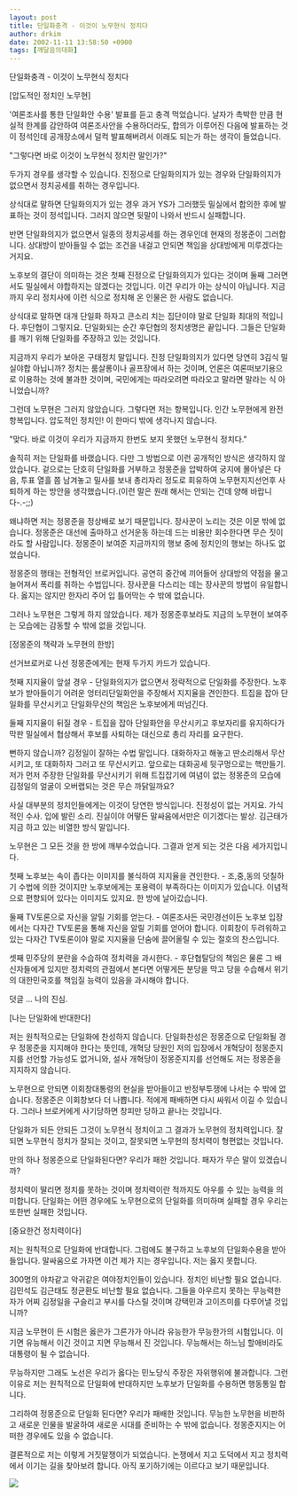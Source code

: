 ```yaml
---
layout: post
title: 단일화충격 - 이것이 노무현식 정치다
author: drkim
date: 2002-11-11 13:58:50 +0900
tags: [깨달음의대화]
---
```

단일화충격 - 이것이 노무현식 정치다
  

  
[압도적인 정치인 노무현]
  
'여론조사를 통한 단일화안 수용' 발표를 듣고 충격 먹었습니다. 날자가 촉박한 만큼 현실적 한계를 감안하여 여론조사안을 수용하더라도, 합의가 이루어진 다음에 발표하는 것이 정석인데 공개장소에서 덜컥 발표해버려서 이래도 되는가 하는 생각이 들었습니다.
  

  
"그렇다면 바로 이것이 노무현식 정치란 말인가?"
  

  
두가지 경우를 생각할 수 있습니다. 진정으로 단일화의지가 있는 경우와 단일화의지가 없으면서 정치공세를 취하는 경우입니다.
  

  
상식대로 말하면 단일화의지가 있는 경우 과거 YS가 그러했듯 밀실에서 합의한 후에 발표하는 것이 정석입니다. 그러지 않으면 뒷말이 나와서 반드시 실패합니다.
  

  
반면 단일화의지가 없으면서 일종의 정치공세를 하는 경우인데 현재의 정몽준이 그러합니다. 상대방이 받아들일 수 없는 조건을 내걸고 안되면 책임을 상대방에게 미루겠다는 거지요.
  

  
노후보의 결단이 의미하는 것은 첫째 진정으로 단일화의지가 있다는 것이며 둘째 그러면서도 밀실에서 야합하지는 않겠다는 것입니다. 이건 우리가 아는 상식이 아닙니다. 지금까지 우리 정치사에 이런 식으로 정치해 온 인물은 한 사람도 없습니다.
  

  
상식대로 말하면 대개 단일화 하자고 큰소리 치는 집단이야 말로 단일화 최대의 적입니다. 후단협이 그렇지요. 단일화되는 순간 후단협의 정치생명은 끝입니다. 그들은 단일화를 깨기 위해 단일화를 주장하고 있는 것입니다.
  

  
지금까지 우리가 보아온 구태정치 말입니다. 진정 단일화의지가 있다면 당연히 3김식 밀실야합 아닙니까? 정치는 룸살롱이나 골프장에서 하는 것이며, 언론은 여론떠보기용으로 이용하는 것에 불과한 것이며, 국민에게는 따라오려면 따라오고 말라면 말라는 식 아니었습니까?
  

  
그런데 노무현은 그러지 않았습니다. 그렇다면 저는 항복입니다. 인간 노무현에게 완전 항복입니다. 압도적인 정치인! 이 한마디 밖에 생각나지 않습니다.
  

  
"맞다. 바로 이것이 우리가 지금까지 한번도 보지 못했던 노무현식 정치다."
  

  
솔직히 저는 단일화를 바랬습니다. 다만 그 방법으로 이런 공개적인 방식은 생각하지 않았습니다. 겉으로는 단호히 단일화를 거부하고 정몽준을 압박하여 궁지에 몰아넣은 다음, 투표 열흘 쯤 남겨놓고 밀사를 보내 총리자리 정도로 회유하여 노무현지지선언후 사퇴하게 하는 방안을 생각했습니다.(이런 말은 원래 해서는 안되는 건데 양해 바랍니다-.-;;)
  

  
왜냐하면 저는 정몽준을 정상배로 보기 때문입니다. 장사꾼이 노리는 것은 이문 밖에 없습니다. 정몽준은 대선에 출마하고 선거운동 하는데 드는 비용만 회수한다면 무슨 짓이라도 할 사람입니다. 정몽준이 보여준 지금까지의 행보 중에 정치인의 행보는 하나도 없었습니다.
  

  
정몽준의 행태는 전형적인 브로커입니다. 공연히 중간에 끼어들어 상대방의 약점을 물고 늘어져서 폭리를 취하는 수법입니다. 장사꾼을 다스리는 데는 장사꾼의 방법이 유일합니다. 옳지는 않지만 한자리 주어 입 틀어막는 수 밖에 없습니다.
  

  
그러나 노무현은 그렇게 하지 않았습니다. 제가 정몽준후보라도 지금의 노무현이 보여주는 모습에는 감동할 수 밖에 없을 것입니다.
  

  

  
[정몽준의 책략과 노무현의 한방]
  
선거브로커로 나선 정몽준에게는 현재 두가지 카드가 있습니다.
  

  
첫째 지지율이 앞설 경우 - 단일화의지가 없으면서 정략적으로 단일화를 주장한다. 노후보가 받아들이기 어려운 엉터리단일화안을 주장해서 지지율을 견인한다. 트집을 잡아 단일화를 무산시키고 단일화무산의 책임은 노후보에게 떠넘긴다.
  

  
둘째 지지율이 뒤질 경우 - 트집을 잡아 단일화안을 무산시키고 후보자리를 유지하다가 막판 밀실에서 협상해서 후보를 사퇴하는 대신으로 총리 자리를 요구한다.
  

  
뻔하지 않습니까? 김정일이 잘하는 수법 말입니다. 대화하자고 해놓고 딴소리해서 무산시키고, 또 대화하자 그러고 또 무산시키고. 앞으로는 대화공세 뒷구멍으로는 핵만들기. 저가 먼저 주장한 단일화를 무산시키기 위해 트집잡기에 여념이 없는 정몽준의 모습에 김정일의 얼굴이 오버랩되는 것은 무슨 까닭일까요?
  

  
사실 대부분의 정치인들에게는 이것이 당연한 방식입니다. 진정성이 없는 거지요. 가식적인 수사. 입에 발린 소리. 진실이야 어떻든 말싸움에서만은 이기겠다는 발상. 김근태가 지금 하고 있는 비열한 방식 말입니다.
  

  
노무현은 그 모든 것을 한 방에 깨부수었습니다. 그결과 얻게 되는 것은 다음 세가지입니다.
  

  
첫째 노후보는 속이 좁다는 이미지를 불식하여 지지율을 견인한다. - 조,중,동의 덧칠하기 수법에 의한 것이지만 노후보에게는 포용력이 부족하다는 이미지가 있습니다. 이념적으로 편향되어 있다는 이미지도 있지요. 한 방에 날아갔습니다.
  

  
둘째 TV토론으로 자신을 알릴 기회를 얻는다. - 여론조사든 국민경선이든 노후보 입장에서는 다자간 TV토론을 통해 자신을 알릴 기회를 얻어야 합니다. 이회창이 두려워하고 있는 다자간 TV토론이야 말로 지지율을 단숨에 끌어올릴 수 있는 절호의 찬스입니다.
  

  
셋째 민주당의 분란을 수습하여 정치력을 과시한다. - 후단협탈당의 책임은 물론 그 배신자들에게 있지만 정치력의 관점에서 본다면 어떻게든 분당을 막고 당을 수습해서 위기의 대한민국호를 책임질 능력이 있음을 과시해야 합니다.
  

  

  

  

  
덧글 ... 나의 진심.
  

  
[나는 단일화에 반대한다]
  
저는 원칙적으로는 단일화에 찬성하지 않습니다. 단일화찬성은 정몽준으로 단일화될 경우 정몽준을 지지해야 한다는 뜻인데, 개혁당 당원인 저의 입장에서 개혁당이 정몽준지지를 선언할 가능성도 없거니와, 설사 개혁당이 정몽준지지를 선언해도 저는 정몽준을 지지하지 않습니다.
  

  
노무현으로 안되면 이회창대통령의 현실을 받아들이고 반정부투쟁에 나서는 수 밖에 없습니다. 정몽준은 이회창보다 더 나쁩니다. 적에게 패배하면 다시 싸워서 이길 수 있습니다. 그러나 브로커에게 사기당하면 창피만 당하고 끝나는 것입니다.
  

  
단일화가 되든 안되든 그것이 노무현식 정치이고 그 결과가 노무현의 정치력입니다. 잘되면 노무현식 정치가 잘되는 것이고, 잘못되면 노무현의 정치력이 형편없는 것입니다.
  

  
만의 하나 정몽준으로 단일화된다면? 우리가 패한 것입니다. 패자가 무슨 말이 있겠습니까?
  

  
정치력이 딸리면 정치를 못하는 것이며 정치력이란 적까지도 아우를 수 있는 능력을 의미합니다. 단일화는 어떤 경우에도 노무현으로의 단일화를 의미하며 실패할 경우 우리는 또한번 실패한 것입니다.
  

  

  
[중요한건 정치력이다]
  
저는 원칙적으로 단일화에 반대합니다. 그럼에도 불구하고 노후보의 단일화수용을 받아들입니다. 말싸움으로 가자면 이건 제가 지는 경우입니다. 저는 옳지 못합니다.
  

  
300명의 야차같고 악귀같은 여야정치인들이 있습니다. 정치인 비난할 필요 없습니다. 김민석도 김근태도 정균환도 비난할 필요 없습니다. 그들을 아우르지 못하는 무능력한 자가 어찌 김정일을 구슬리고 부시를 다스릴 것이며 강택민과 고이즈미를 다루어낼 것입니까?
  

  
지금 노무현이 든 시험은 옳은가 그른가가 아니라 유능한가 무능한가의 시험입니다. 이기면 유능해서 이긴 것이고 지면 무능해서 진 것입니다. 무능해서는 하느님 할애비라도 대통령이 될 수 없습니다.
  

  
무능하지만 그래도 노선은 우리가 옳다는 민노당식 주장은 자위행위에 불과합니다. 그런 이유로 저는 원칙적으로 단일화에 반대하지만 노후보가 단일화를 수용하면 행동통일 합니다.
  

  
그리하여 정몽준으로 단일화 된다면? 우리가 패배한 것입니다. 무능한 노무현을 비판하고 새로운 인물을 발굴하여 새로운 시대를 준비하는 수 밖에 없습니다. 정몽준지지는 어떠한 경우에도 있을 수 없습니다.
  

  
결론적으로 저는 이렇게 거짓말쟁이가 되었습니다. 논쟁에서 지고 도덕에서 지고 정치력에서 이기는 길을 찾아보려 합니다. 아직 포기하기에는 이르다고 보기 때문입니다.
  

  
![](http://drkimz.com/technote/board/private/upimg/1036728869.jpg)